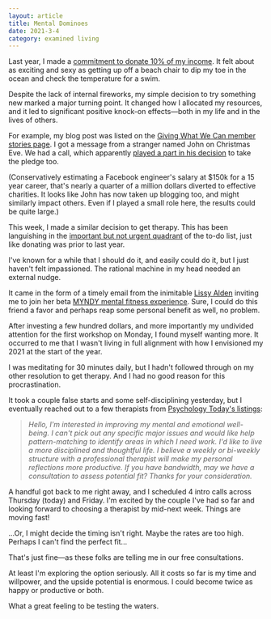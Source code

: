 ```yaml
---
layout: article
title: Mental Dominoes
date: 2021-3-4
category: examined living
---
```


Last year, I made a [commitment to donate 10% of my income](/giving-what-we-can). It felt about as exciting and sexy as getting up off a beach chair to dip my toe in the ocean and check the temperature for a swim.

Despite the lack of internal fireworks, my simple decision to try something new marked a major turning point. It changed how I allocated my resources, and it led to significant positive knock-on effects&mdash;both in my life and in the lives of others.

For example, my blog post was listed on the [Giving What We Can member stories page](https://www.givingwhatwecan.org/case-studies-people-who-pledge-to-give/#stories). I got a message from a stranger named John on Christmas Eve. We had a call, which apparently [played a part in his decision](https://yanjoblog.wordpress.com/2021/01/31/my-doing-good-journey/) to take the pledge too.  

(Conservatively estimating a Facebook engineer's salary at $150k for a 15 year career, that's nearly a quarter of a million dollars diverted to effective charities. It looks like John has now taken up blogging too, and might similarly impact others. Even if I played a small role here, the results could be quite large.) 

This week, I made a similar decision to get therapy. This has been languishing in the [important but not urgent quadrant](/value-expression) of the to-do list, just like donating was prior to last year.

I've known for a while that I should do it, and easily could do it, but I just haven't felt impassioned. The rational machine in my head needed an external nudge.

It came in the form of a timely email from the inimitable [Lissy Alden](https://www.aldencollective.co/) inviting me to join her beta [MYNDY mental fitness experience](https://myndy.co/). Sure, I could do this friend a favor and perhaps reap some personal benefit as well, no problem.

After investing a few hundred dollars, and more importantly my undivided attention for the first workshop on Monday, I found myself wanting more. It occurred to me that I wasn't living in full alignment with how I envisioned my 2021 at the start of the year.

I was meditating for 30 minutes daily, but I hadn't followed through on my other resolution to get therapy. And I had no good reason for this procrastination.

It took a couple false starts and some self-disciplining yesterday, but I eventually reached out to a few therapists from [Psychology Today's listings](https://www.psychologytoday.com/us/therapists):

>_Hello, I'm interested in improving my mental and emotional well-being. I can't pick out any specific major issues and would like help pattern-matching to identify areas in which I need work. I'd like to live a more disciplined and thoughtful life. I believe a weekly or bi-weekly structure with a professional therapist will make my personal reflections more productive. If you have bandwidth, may we have a consultation to assess potential fit? Thanks for your consideration._

A handful got back to me right away, and I scheduled 4 intro calls across Thursday (today) and Friday. I'm excited by the couple I've had so far and looking forward to choosing a therapist by mid-next week. Things are moving fast!

...Or, I might decide the timing isn't right. Maybe the rates are too high. Perhaps I can't find the perfect fit...

That's just fine&mdash;as these folks are telling me in our free consultations.

At least I'm exploring the option seriously. All it costs so far is my time and willpower, and the upside potential is enormous. I could become twice as happy or productive or both.

What a great feeling to be testing the waters.

